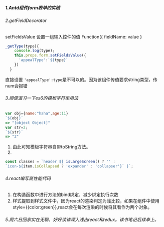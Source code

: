 ##### 1.Antd组件form表单的实践
###### 2.getFieldDecorator
setFieldsValue 设置一组输入控件的值 Function({ fieldName: value }
```javascript
_getType(type){
    console.log(type);
    this.props.form.setFieldsValue({
      'appealType':`${type}`
    })
  }
```
直接设置 ```'appealType':type```是不可以的。因为该组件传值要求string类型，传num会报错
###### 3.顺便温习一下es6的模板字符串用法
```javascript
var obj={name:"haha",age:11}
`${obj}`
=> "[object Object]"
var str=2;
`${str}`
=> "2"
```
1. 由此可知模板字符串自带toString方法。
2. 
```javascript
const classes = `header ${ isLargeScreen() ? '' :
`icon-${item.isCollapsed ? 'expander' : 'collapser'}` }`;
 ```

 ###### 4.react编写高性能代码
 1. 在构造函数中进行方法的bind绑定，减少绑定执行次数
 2. 样式提取到样式文件中，因为react的渲染判定为浅比较，如果在组件中使用style={{color:green}},react会在每次渲染的时候将其看作为两个对象。

 ###### 5.周六日回家实在无聊，好好读读深入浅出react和redux。读书笔记后续奉上。